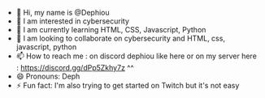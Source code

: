 - 👋 Hi, my name is @Dephiou
- 👀 I am interested in cybersecurity
- 🌱 I am currently learning HTML, CSS, Javascript, Python
- 💞️ I am looking to collaborate on cybersecurity and HTML, css, javascript, python
- 📫 How to reach me : on discord dephiou like here
  or on my server here : https://discord.gg/dPp5Zkhy7z ^^
- 😄 Pronouns: Deph
- ⚡ Fun fact: I'm also trying to get started on Twitch but it's not easy
